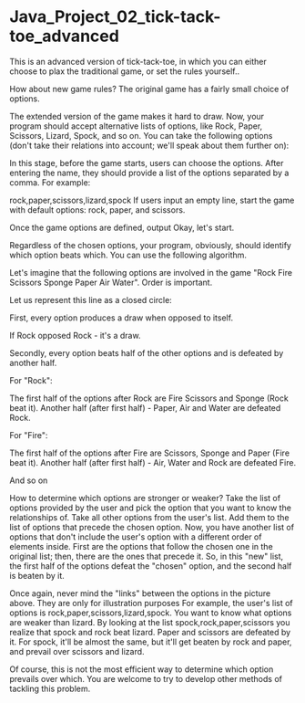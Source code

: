 # Java_Project_02_tick-tack-toe_advanced
This is an advanced version of tick-tack-toe, in which you can either choose to plax the traditional game, or set the rules yourself..

How about new game rules? The original game has a fairly small choice of options.

The extended version of the game makes it hard to draw. Now, your program should accept alternative lists of options, like Rock, Paper, Scissors, Lizard, Spock, and so on. You can take the following options (don't take their relations into account; we'll speak about them further on):



In this stage, before the game starts, users can choose the options. After entering the name, they should provide a list of the options separated by a comma. For example:

rock,paper,scissors,lizard,spock
If users input an empty line, start the game with default options: rock, paper, and scissors.

Once the game options are defined, output Okay, let's start.

Regardless of the chosen options, your program, obviously, should identify which option beats which. You can use the following algorithm.

Let's imagine that the following options are involved in the game "Rock Fire Scissors Sponge Paper Air Water". Order is important.



Let us represent this line as a closed circle:


First, every option produces a draw when opposed to itself.


If Rock opposed Rock - it's a draw.

Secondly, every option beats half of the other options and is defeated by another half.

For "Rock":


The first half of the options after Rock are Fire Scissors and Sponge (Rock beat it). Another half (after first half) - Paper, Air and Water are defeated Rock.

For "Fire":


The first half of the options after Fire are Scissors, Sponge and Paper (Fire beat it). Another half (after first half) - Air, Water and Rock are defeated Fire.

And so on

How to determine which options are stronger or weaker? Take the list of options provided by the user and pick the option that you want to know the relationships of. Take all other options from the user's list. Add them to the list of options that precede the chosen option. Now, you have another list of options that don't include the user's option with a different order of elements inside. First are the options that follow the chosen one in the original list; then, there are the ones that precede it. So, in this "new" list, the first half of the options defeat the "chosen" option, and the second half is beaten by it.

Once again, never mind the "links" between the options in the picture above. They are only for illustration purposes
For example, the user's list of options is rock,paper,scissors,lizard,spock. You want to know what options are weaker than lizard. By looking at the list spock,rock,paper,scissors you realize that spock and rock beat lizard. Paper and scissors are defeated by it. For spock, it'll be almost the same, but it'll get beaten by rock and paper, and prevail over scissors and lizard.

Of course, this is not the most efficient way to determine which option prevails over which. You are welcome to try to develop other methods of tackling this problem.
